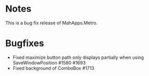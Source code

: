 # Notes

This is a bug fix release of MahApps.Metro.

# Bugfixes

- Fixed maximize button path only displays partially when using SaveWindowPosition #1580 #1693
- Fixed background of ComboBox #1713
